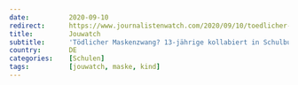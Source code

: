 ```yaml
---
date:          2020-09-10
redirect:      https://www.journalistenwatch.com/2020/09/10/toedlicher-maskenzwang-schulbus/
title:         Jouwatch
subtitle:      'Tödlicher Maskenzwang? 13-jährige kollabiert in Schulbus und stirbt'
country:       DE
categories:    [Schulen]
tags:          [jouwatch, maske, kind]
---
```

